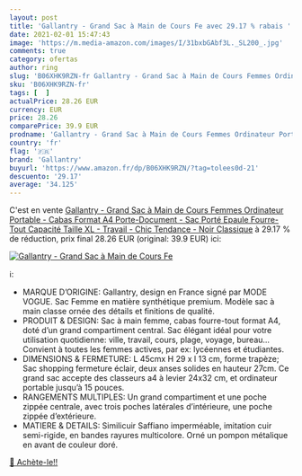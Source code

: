 ```yaml
---
layout: post
title: 'Gallantry - Grand Sac à Main de Cours Fe avec 29.17 % rabais '
date: 2021-02-01 15:47:43
image: 'https://m.media-amazon.com/images/I/31bxbGAbf3L._SL200_.jpg'
comments: true
category: ofertas
author: ring
slug: 'B06XHK9RZN-fr Gallantry - Grand Sac à Main de Cours Femmes Ordinateur...'
sku: 'B06XHK9RZN-fr'
tags: [  ]
actualPrice: 28.26 EUR
currency: EUR
price: 28.26
comparePrice: 39.9 EUR
prodname: 'Gallantry - Grand Sac à Main de Cours Femmes Ordinateur Portable - Cabas Format A4 Porte-Document - Sac Porté Epaule Fourre-Tout Capacité Taille XL - Travail - Chic Tendance - Noir Classique'
country: 'fr'
flag: '🇫🇷'
brand: 'Gallantry'
buyurl: 'https://www.amazon.fr/dp/B06XHK9RZN/?tag=tolees0d-21'
descuento: '29.17'
average: '34.125'
---
```


C'est en vente [Gallantry - Grand Sac à Main de Cours Femmes Ordinateur Portable - Cabas Format A4 Porte-Document - Sac Porté Epaule Fourre-Tout Capacité Taille XL - Travail - Chic Tendance - Noir Classique](https://www.amazon.fr/dp/B06XHK9RZN/?tag=tolees0d-21)  à  29.17 % de réduction, prix final  28.26 EUR (original: 39.9 EUR) ici:

[![Gallantry - Grand Sac à Main de Cours Fe](https://m.media-amazon.com/images/I/31bxbGAbf3L._SL200_.jpg)](https://www.amazon.fr/dp/B06XHK9RZN/?tag=tolees0d-21)

ℹ️:

- MARQUE D’ORIGINE: Gallantry, design en France signé par MODE VOGUE. Sac Femme en matière synthétique premium. Modèle sac à main classe ornée des détails et finitions de qualité.
- PRODUIT & DESIGN: Sac à main femme, cabas fourre-tout format A4, doté d’un grand compartiment central. Sac élégant idéal pour votre utilisation quotidienne: ville, travail, cours, plage, voyage, bureau... Convient à toutes les femmes actives, par ex: lycéennes et étudiantes.
- DIMENSIONS & FERMETURE: L 45cmx H 29 x l 13 cm, forme trapèze; Sac shopping fermeture éclair, deux anses solides en hauteur 27cm. Ce grand sac accepte des classeurs a4 à levier 24x32 cm, et ordinateur portable jusqu’à 15 pouces.
- RANGEMENTS MULTIPLES: Un grand compartiment et une poche zippée centrale, avec trois poches latérales d’intérieure, une poche zippée d’extérieure.
- MATIERE & DETAILS: Similicuir Saffiano imperméable, imitation cuir semi-rigide, en bandes rayures multicolore. Orné un pompon métalique en avant de couleur doré.

[🛒 Achète-le!!](https://www.amazon.fr/dp/B06XHK9RZN/?tag=tolees0d-21)
